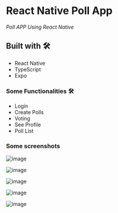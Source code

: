 # React Native Poll App

_Poll APP Using React Native_

## Built with 🛠️


* React Native
* TypeScript
* Expo

### Some Functionalities 🛠️

* Login
* Create Polls
* Voting
* See Profile
* Poll List

  
### Some screenshots

![image](https://github.com/user-attachments/assets/b167bc87-32d0-40ac-8d1f-a02dae3e604b)

![image](https://github.com/user-attachments/assets/ad1c1f6d-8443-474f-8a9a-515044cef544)

![image](https://github.com/user-attachments/assets/f2ddd861-66b0-446e-b370-dbfc70e7e40e)

![image](https://github.com/user-attachments/assets/d473ebce-1054-475a-823d-6257e0278851)


![image](https://github.com/user-attachments/assets/ea22f843-b581-4f6e-9efe-9229a162f147)




